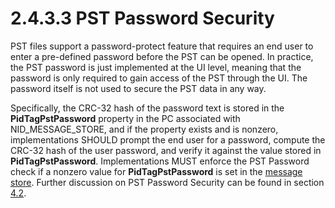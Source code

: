 <html dir="LTR" xmlns:mshelp="http://msdn.microsoft.com/mshelp" xmlns:ddue="http://ddue.schemas.microsoft.com/authoring/2003/5" xmlns:xlink="http://www.w3.org/1999/xlink" xmlns:tool="http://www.microsoft.com/tooltip">
    <head>
        <meta http-equiv="Content-Type" content="text/html; CHARSET=utf-8"></meta>
        <meta name="save" content="history"></meta>
        <title>2.4.3.3 PST Password Security</title>
        <xml>
            <mshelp:toctitle title="2.4.3.3 PST Password Security"></mshelp:toctitle>
            <mshelp:rltitle title="[MS-PST]: PST Password Security"></mshelp:rltitle>
            <mshelp:keyword index="A" term="48468b1e-cc81-4e2b-82a7-9bf61adc948e"></mshelp:keyword>
            <mshelp:attr name="DCSext.ContentType" value="open specification"></mshelp:attr>
            <mshelp:attr name="AssetID" value="48468b1e-cc81-4e2b-82a7-9bf61adc948e"></mshelp:attr>
            <mshelp:attr name="TopicType" value="kbRef"></mshelp:attr>
            <mshelp:attr name="DCSext.Title" value="[MS-PST]: PST Password Security" />
        </xml>
    </head>
    <body>
        <div id="header">
            <h1 class="heading">2.4.3.3 PST Password Security</h1>
        </div>
        <div id="mainSection">
            <div id="mainBody">
                <div id="allHistory" class="saveHistory"></div>
                <div id="sectionSection0" class="section" name="collapseableSection">
                    

<p>PST files support a password-protect feature that requires
an end user to enter a pre-defined password before the PST can be opened. In
practice, the PST password is just implemented at the UI level, meaning that
the password is only required to gain access of the PST through the UI. The
password itself is not used to secure the PST data in any way.</p>

<p>Specifically, the CRC-32 hash of the password text is stored
in the <b>PidTagPstPassword</b> property in the PC associated with
NID_MESSAGE_STORE, and if the property exists and is nonzero, implementations
SHOULD prompt the end user for a password, compute the CRC-32 hash of the user
password, and verify it against the value stored in <b>PidTagPstPassword</b>.
Implementations MUST enforce the PST Password check if a nonzero value for <b>PidTagPstPassword</b>
is set in the <a href="08220cc9-69b1-4072-a2e7-2a0ff201d505.html#gt_fda94a53-448d-48d5-9991-176c530ff597">message store</a>.
Further discussion on PST Password Security can be found in section <a href="a1b4b061-398d-4252-8593-1e42c0908ac6.html">4.2</a>.</p>
                </div>
            </div>
        </div>
    </body>
</html>
